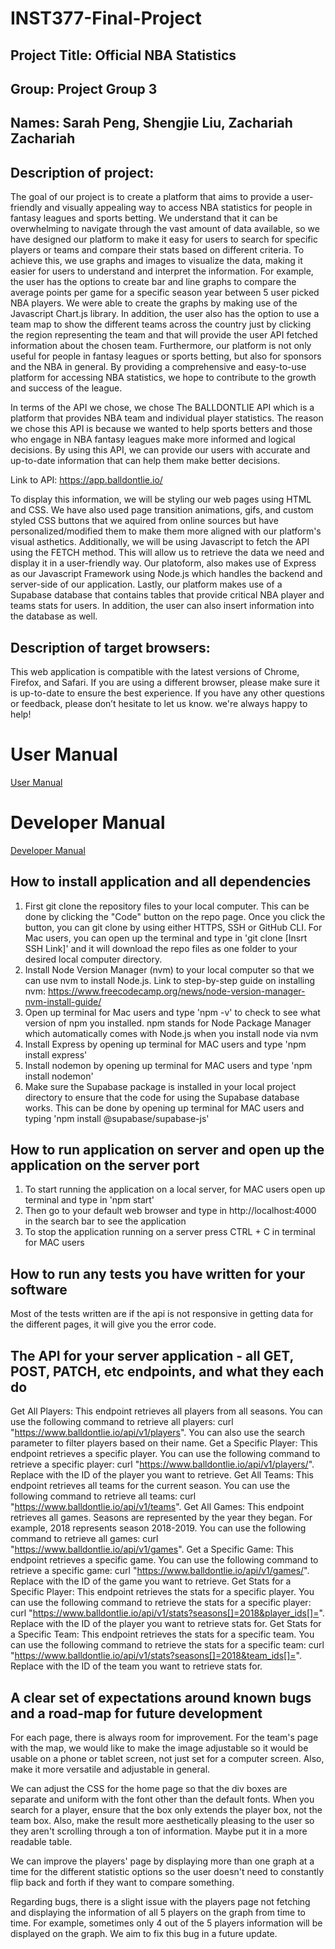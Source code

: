 # INST377-Final-Project
## Project Title: Official NBA Statistics 
## Group: Project Group 3
## Names: Sarah Peng, Shengjie Liu, Zachariah Zachariah
## Description of project: 

The goal of our project is to create a platform that aims to provide a user-friendly and visually appealing way to access NBA statistics for people in fantasy leagues and sports betting. We understand that it can be overwhelming to navigate through the vast amount of data available, so we have designed our platform to make it easy for users to search for specific players or teams and compare their stats based on different criteria. To achieve this, we use graphs and images to visualize the data, making it easier for users to understand and interpret the information. For example, the user has the options to create bar and line graphs to compare the average points per game for a specific season year between 5 user picked NBA players. We were able to create the graphs by making use of the Javascript Chart.js library. In addition, the user also has the option to use a team map to show the different teams across the country just by clicking the region representing the team and that will provide the user API fetched information about the chosen team. Furthermore, our platform is not only useful for people in fantasy leagues or sports betting, but also for sponsors and the NBA in general. By providing a comprehensive and easy-to-use platform for accessing NBA statistics, we hope to contribute to the growth and success of the league.

In terms of the API we chose, we chose The BALLDONTLIE API which is a platform that provides NBA team and individual player statistics. The reason we chose this API is because we wanted to help sports betters and those who engage in NBA fantasy leagues make more informed and logical decisions. By using this API, we can provide our users with accurate and up-to-date information that can help them make better decisions.

Link to API: https://app.balldontlie.io/

To display this information, we will be styling our web pages using HTML and CSS. We have also used page transition animations, gifs, and custom styled CSS buttons that we aquired from online sources but have personalized/modified them to make them more aligned with our platform's visual asthetics. Additionally, we will be using Javascript to fetch the API using the FETCH method. This will allow us to retrieve the data we need and display it in a user-friendly way. Our platoform, also makes use of Express as our Javascript Framework using Node.js which handles the backend and server-side of our application. Lastly, our platform makes use of a Supabase database that contains tables that provide critical NBA player and teams stats for users. In addition, the user can also insert information into the database as well. 

## Description of target browsers: 
This web application is compatible with the latest versions of Chrome, Firefox, and Safari. If you are using a different browser, please make sure it is up-to-date to ensure the best experience. If you have any other questions or feedback, please don’t hesitate to let us know. we're always happy to help!

# User Manual

[User Manual](docs/UserManual.md)

# Developer Manual

[Developer Manual](docs/DeveloperManual.md)

## How to install application and all dependencies
1. First git clone the repository files to your local computer. This can be done by clicking the "Code" button on the repo page. Once you click the button, you can git clone by using either HTTPS, SSH or GitHub CLI. For Mac users, you can open up the terminal and type in 'git clone [Insrt SSH Link]' and it will download the repo files as one folder to your desired local computer directory.
2. Install Node Version Manager (nvm) to your local computer so that we can use nvm to install Node.js. Link to step-by-step guide on installing nvm: https://www.freecodecamp.org/news/node-version-manager-nvm-install-guide/
3. Open up terminal for Mac users and type 'npm -v' to check to see what version of npm you installed. npm stands for Node Package Manager which automatically comes with Node.js when you install node via nvm
4. Install Express by opening up terminal for MAC users and type 'npm install express'
5. Install nodemon by opening up terminal for MAC users and type 'npm install nodemon'
6. Make sure the Supabase package is installed in your local project directory to ensure that the code for using the Supabase database works. This can be done by opening up terminal for MAC users and typing 'npm install @supabase/supabase-js'
## How to run application on server and open up the application on the server port
1. To start running the application on a local server, for MAC users open up terminal and type in 'npm start'
2. Then go to your default web browser and type in http://localhost:4000 in the search bar to see the application 
3. To stop the application running on a server press CTRL + C in terminal for MAC users
## How to run any tests you have written for your software 
Most of the tests written are if the api is not responsive in getting data for the different pages, it will give you the error code. 

## The API for your server application - all GET, POST, PATCH, etc endpoints, and what they each do 
Get All Players: This endpoint retrieves all players from all seasons. You can use the following command to retrieve all players: curl "https://www.balldontlie.io/api/v1/players". You can also use the search parameter to filter players based on their name.
Get a Specific Player: This endpoint retrieves a specific player. You can use the following command to retrieve a specific player: curl "https://www.balldontlie.io/api/v1/players/<ID>". Replace <ID> with the ID of the player you want to retrieve.
Get All Teams: This endpoint retrieves all teams for the current season. You can use the following command to retrieve all teams: curl "https://www.balldontlie.io/api/v1/teams".
Get All Games: This endpoint retrieves all games. Seasons are represented by the year they began. For example, 2018 represents season 2018-2019. You can use the following command to retrieve all games: curl "https://www.balldontlie.io/api/v1/games".
Get a Specific Game: This endpoint retrieves a specific game. You can use the following command to retrieve a specific game: curl "https://www.balldontlie.io/api/v1/games/<ID>". Replace <ID> with the ID of the game you want to retrieve.
Get Stats for a Specific Player: This endpoint retrieves the stats for a specific player. You can use the following command to retrieve the stats for a specific player: curl "https://www.balldontlie.io/api/v1/stats?seasons[]=2018&player_ids[]=<ID>". Replace <ID> with the ID of the player you want to retrieve stats for.
Get Stats for a Specific Team: This endpoint retrieves the stats for a specific team. You can use the following command to retrieve the stats for a specific team: curl "https://www.balldontlie.io/api/v1/stats?seasons[]=2018&team_ids[]=<ID>". Replace <ID> with the ID of the team you want to retrieve stats for.

## A clear set of expectations around known bugs and a road-map for future development 
For each page, there is always room for improvement. For the team's page with the map, we would like to make the image adjustable so it would be usable on a phone or tablet screen, not just set for a computer screen. Also, make it more versatile and adjustable in general. 

We can adjust the CSS for the home page so that the div boxes are separate and uniform with the font other than the default fonts. When you search for a player, ensure that the box only extends the player box, not the team box. Also, make the result more aesthetically pleasing to the user so they aren't scrolling through a ton of information. Maybe put it in a more readable table. 

We can improve the players' page by displaying more than one graph at a time for the different statistic options so the user doesn't need to constantly flip back and forth if they want to compare something.

Regarding bugs, there is a slight issue with the players page not fetching and displaying the information of all 5 players on the graph from time to time. For example, sometimes only 4 out of the 5 players information will be displayed on the graph. We aim to fix this bug in a future update. 



